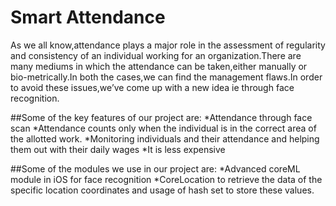 # Smart Attendance

As we all know,attendance plays a major role in the assessment of regularity and consistency of an individual working for an organization.There are many mediums in which the attendance can be taken,either manually or bio-metrically.In both the cases,we can find the management flaws.In order to avoid these issues,we’ve come up with a new idea ie through face recognition.

##Some of the key features of our project are:
*Attendance through face scan
*Attendance counts only when the individual is in the correct area of the allotted work.
*Monitoring individuals and their attendance and helping them out with their daily wages
*It is less expensive

##Some of the modules we use in our project are:
*Advanced coreML module in iOS for face recognition
*CoreLocation to retrieve the data of the specific location coordinates and usage of hash set to store these values.
